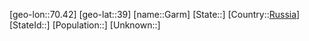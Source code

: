 ﻿---
location: [39,70.42]
type: City
tags:
- geo/City


SpocWebEntityId: 30364
isDeleted: false
confidential: public

---
[geo-lon::70.42]
[geo-lat::39]
[name::Garm]
[State::]
[Country::[Russia](geo/Continent/Europe/Russia.md)]
[StateId::]
[Population::]
[Unknown::]

